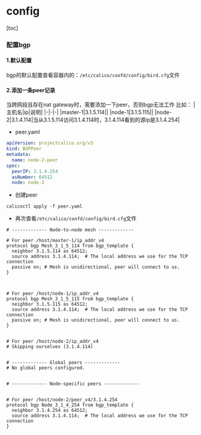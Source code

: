 # config

[toc]

### 配置bgp

#### 1.默认配置

bgp的默认配置查看容器内的：`/etc/calico/confd/config/bird.cfg`文件

#### 2.添加一条peer记录
当跨网段且存在nat gateway时，需要添加一下peer，否则bgp无法工作
比如：
|主机名|ip|说明|
|-|-|-|
|master-1|3.1.5.114||
|node-1|3.1.5.115||
|node-2|3.1.4.114|当从3.1.5.114访问3.1.4.114时，3.1.4.114看到的源ip是3.1.4.254|

* peer.yaml
```yaml
apiVersion: projectcalico.org/v3
kind: BGPPeer
metadata:
  name: node-2-peer
spec:
  peerIP: 3.1.4.254
  asNumber: 64512
  node: node-2
```

* 创建peer
```shell
calicoctl apply -f peer.yaml
```

* 再次查看`/etc/calico/confd/config/bird.cfg`文件
```shell
# ------------- Node-to-node mesh -------------

# For peer /host/master-1/ip_addr_v4
protocol bgp Mesh_3_1_5_114 from bgp_template {
  neighbor 3.1.5.114 as 64512;
  source address 3.1.4.114;  # The local address we use for the TCP connection
  passive on; # Mesh is unidirectional, peer will connect to us.
}



# For peer /host/node-1/ip_addr_v4
protocol bgp Mesh_3_1_5_115 from bgp_template {
  neighbor 3.1.5.115 as 64512;
  source address 3.1.4.114;  # The local address we use for the TCP connection
  passive on; # Mesh is unidirectional, peer will connect to us.
}


# For peer /host/node-2/ip_addr_v4
# Skipping ourselves (3.1.4.114)


# ------------- Global peers -------------
# No global peers configured.


# ------------- Node-specific peers -------------


# For peer /host/node-2/peer_v4/3.1.4.254
protocol bgp Node_3_1_4_254 from bgp_template {
  neighbor 3.1.4.254 as 64512;
  source address 3.1.4.114;  # The local address we use for the TCP connection
}

```

